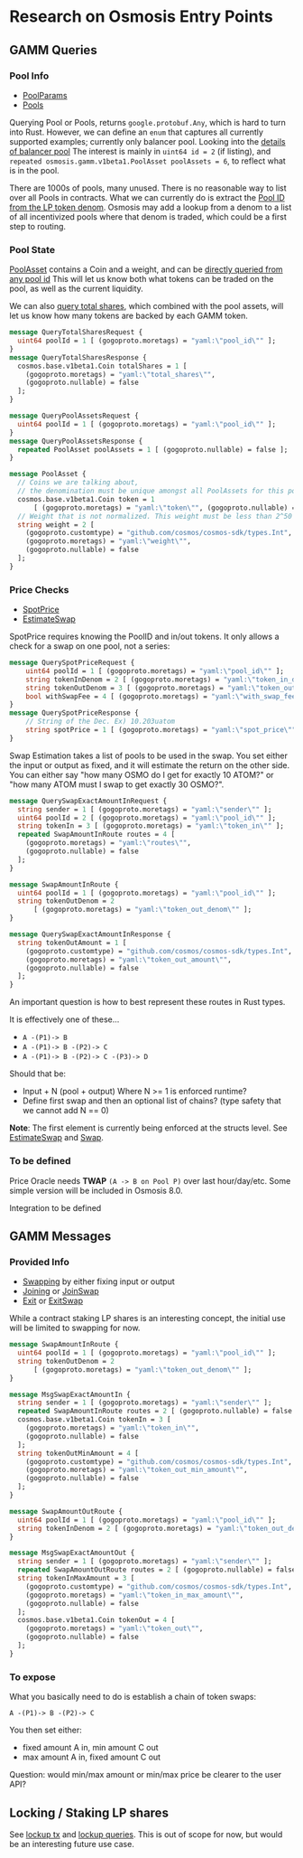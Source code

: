 # Research on Osmosis Entry Points

## GAMM Queries

### Pool Info

* [PoolParams](https://github.com/osmosis-labs/osmosis/blob/v7.0.3/proto/osmosis/gamm/v1beta1/query.proto#L28-L35)
* [Pools](https://github.com/osmosis-labs/osmosis/blob/main/proto/osmosis/gamm/v1beta1/query.proto#L17-L19)

Querying Pool or Pools, returns `google.protobuf.Any`, which is hard to turn into Rust.
However, we can define an `enum` that captures all currently supported examples; currently only balancer pool.
Looking into the [details of balancer pool](https://github.com/osmosis-labs/osmosis/blob/main/proto/osmosis/gamm/pool-models/balancer/balancerPool.proto#L92-L133)
The interest is mainly in `uint64 id = 2` (if listing), and `repeated osmosis.gamm.v1beta1.PoolAsset poolAssets = 6`, to reflect what is in the pool.

There are 1000s of pools, many unused. There is no reasonable way to list over all Pools in contracts.
What we can currently do is extract the [Pool ID from the LP token denom](https://github.com/osmosis-labs/osmosis/blob/e13cddc698a121dce2f8919b2a0f6a743f4082d6/x/gamm/types/key.go#L52-L54).
Osmosis may add a lookup from a denom to a list of all incentivized pools where that denom is traded, which could be a first step to routing.

### Pool State

[PoolAsset](https://github.com/osmosis-labs/osmosis/blob/main/proto/osmosis/gamm/v1beta1/pool.proto#L10-L30) contains a Coin
and a weight, and can be [directly queried from any pool id](https://github.com/osmosis-labs/osmosis/blob/main/proto/osmosis/gamm/v1beta1/query.proto#L108-L113)
This will let us know both what tokens can be traded on the pool, as well as the current liquidity.

We can also [query total shares](https://github.com/osmosis-labs/osmosis/blob/main/proto/osmosis/gamm/v1beta1/query.proto#L97-L105),
which combined with the pool assets, will let us know how many tokens are backed by each GAMM token.

```proto
message QueryTotalSharesRequest {
  uint64 poolId = 1 [ (gogoproto.moretags) = "yaml:\"pool_id\"" ];
}
message QueryTotalSharesResponse {
  cosmos.base.v1beta1.Coin totalShares = 1 [
    (gogoproto.moretags) = "yaml:\"total_shares\"",
    (gogoproto.nullable) = false
  ];
}

message QueryPoolAssetsRequest {
  uint64 poolId = 1 [ (gogoproto.moretags) = "yaml:\"pool_id\"" ];
}
message QueryPoolAssetsResponse {
  repeated PoolAsset poolAssets = 1 [ (gogoproto.nullable) = false ];
}

message PoolAsset {
  // Coins we are talking about,
  // the denomination must be unique amongst all PoolAssets for this pool.
  cosmos.base.v1beta1.Coin token = 1
      [ (gogoproto.moretags) = "yaml:\"token\"", (gogoproto.nullable) = false ];
  // Weight that is not normalized. This weight must be less than 2^50
  string weight = 2 [
    (gogoproto.customtype) = "github.com/cosmos/cosmos-sdk/types.Int",
    (gogoproto.moretags) = "yaml:\"weight\"",
    (gogoproto.nullable) = false
  ];
}
```

### Price Checks

* [SpotPrice](https://github.com/osmosis-labs/osmosis/blob/v7.0.3/proto/osmosis/gamm/v1beta1/query.proto#L45-L48)
* [EstimateSwap](https://github.com/osmosis-labs/osmosis/blob/v7.0.3/proto/osmosis/gamm/v1beta1/query.proto#L50-L60)

SpotPrice requires knowing the PoolID and in/out tokens.
It only allows a check for a swap on one pool, not a series:

```proto
message QuerySpotPriceRequest {
    uint64 poolId = 1 [ (gogoproto.moretags) = "yaml:\"pool_id\"" ];
    string tokenInDenom = 2 [ (gogoproto.moretags) = "yaml:\"token_in_denom\"" ];
    string tokenOutDenom = 3 [ (gogoproto.moretags) = "yaml:\"token_out_denom\"" ];
    bool withSwapFee = 4 [ (gogoproto.moretags) = "yaml:\"with_swap_fee\"" ];
}
message QuerySpotPriceResponse {
    // String of the Dec. Ex) 10.203uatom
    string spotPrice = 1 [ (gogoproto.moretags) = "yaml:\"spot_price\"" ];
}
```

Swap Estimation takes a list of pools to be used in the swap.
You set either the input or output as fixed, and it will estimate the return on the other side.
You can either say "how many OSMO do I get for exactly 10 ATOM?" or
"how many ATOM must I swap to get exactly 30 OSMO?".

```proto
message QuerySwapExactAmountInRequest {
  string sender = 1 [ (gogoproto.moretags) = "yaml:\"sender\"" ];
  uint64 poolId = 2 [ (gogoproto.moretags) = "yaml:\"pool_id\"" ];
  string tokenIn = 3 [ (gogoproto.moretags) = "yaml:\"token_in\"" ];
  repeated SwapAmountInRoute routes = 4 [
    (gogoproto.moretags) = "yaml:\"routes\"",
    (gogoproto.nullable) = false
  ];
}

message SwapAmountInRoute {
  uint64 poolId = 1 [ (gogoproto.moretags) = "yaml:\"pool_id\"" ];
  string tokenOutDenom = 2
      [ (gogoproto.moretags) = "yaml:\"token_out_denom\"" ];
}

message QuerySwapExactAmountInResponse {
  string tokenOutAmount = 1 [
    (gogoproto.customtype) = "github.com/cosmos/cosmos-sdk/types.Int",
    (gogoproto.moretags) = "yaml:\"token_out_amount\"",
    (gogoproto.nullable) = false
  ];
}
```

An important question is how to best represent these routes in Rust types.

It is effectively one of these...

* `A -(P1)-> B`
* `A -(P1)-> B -(P2)-> C`
* `A -(P1)-> B -(P2)-> C -(P3)-> D`

Should that be:
* Input + N (pool + output) Where N >= 1 is enforced runtime?
* Define first swap and then an optional list of chains? (type safety that we cannot add N == 0)

**Note**: The first element is currently being enforced at the structs level. See [EstimateSwap](./src/query.rs)
and [Swap](./src/msg.rs).

### To be defined

Price Oracle needs **TWAP** `(A -> B on Pool P)` over last hour/day/etc.
Some simple version will be included in Osmosis 8.0.

Integration to be defined

## GAMM Messages

### Provided Info

* [Swapping](https://github.com/osmosis-labs/osmosis/blob/main/proto/osmosis/gamm/v1beta1/tx.proto#L12-L15) by either fixing input or output
* [Joining](https://github.com/osmosis-labs/osmosis/blob/main/proto/osmosis/gamm/v1beta1/tx.proto#L10) or [JoinSwap](https://github.com/osmosis-labs/osmosis/blob/main/proto/osmosis/gamm/v1beta1/tx.proto#L16-L19)
* [Exit](https://github.com/osmosis-labs/osmosis/blob/main/proto/osmosis/gamm/v1beta1/tx.proto#L11) or [ExitSwap](https://github.com/osmosis-labs/osmosis/blob/main/proto/osmosis/gamm/v1beta1/tx.proto#L20-L23)

While a contract staking LP shares is an interesting concept, the initial use will be limited to swapping for now.

```proto
message SwapAmountInRoute {
  uint64 poolId = 1 [ (gogoproto.moretags) = "yaml:\"pool_id\"" ];
  string tokenOutDenom = 2
      [ (gogoproto.moretags) = "yaml:\"token_out_denom\"" ];
}

message MsgSwapExactAmountIn {
  string sender = 1 [ (gogoproto.moretags) = "yaml:\"sender\"" ];
  repeated SwapAmountInRoute routes = 2 [ (gogoproto.nullable) = false ];
  cosmos.base.v1beta1.Coin tokenIn = 3 [
    (gogoproto.moretags) = "yaml:\"token_in\"",
    (gogoproto.nullable) = false
  ];
  string tokenOutMinAmount = 4 [
    (gogoproto.customtype) = "github.com/cosmos/cosmos-sdk/types.Int",
    (gogoproto.moretags) = "yaml:\"token_out_min_amount\"",
    (gogoproto.nullable) = false
  ];
}
```

```proto
message SwapAmountOutRoute {
  uint64 poolId = 1 [ (gogoproto.moretags) = "yaml:\"pool_id\"" ];
  string tokenInDenom = 2 [ (gogoproto.moretags) = "yaml:\"token_out_denom\"" ];
}

message MsgSwapExactAmountOut {
  string sender = 1 [ (gogoproto.moretags) = "yaml:\"sender\"" ];
  repeated SwapAmountOutRoute routes = 2 [ (gogoproto.nullable) = false ];
  string tokenInMaxAmount = 3 [
    (gogoproto.customtype) = "github.com/cosmos/cosmos-sdk/types.Int",
    (gogoproto.moretags) = "yaml:\"token_in_max_amount\"",
    (gogoproto.nullable) = false
  ];
  cosmos.base.v1beta1.Coin tokenOut = 4 [
    (gogoproto.moretags) = "yaml:\"token_out\"",
    (gogoproto.nullable) = false
  ];
}
```

### To expose

What you basically need to do is establish a chain of token swaps:

`A -(P1)-> B -(P2)-> C`

You then set either:

* fixed amount A in, min amount C out
* max amount A in, fixed amount C out

Question: would min/max amount or min/max price be clearer to the user API?

## Locking / Staking LP shares

See [lockup tx](https://github.com/osmosis-labs/osmosis/blob/main/proto/osmosis/lockup/tx.proto) and [lockup queries](https://github.com/osmosis-labs/osmosis/blob/main/proto/osmosis/lockup/query.proto).
This is out of scope for now, but would be an interesting future use case.
